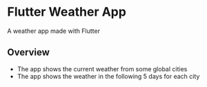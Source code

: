 # Flutter Weather App

A weather app made with Flutter

## Overview
- The app shows the current weather from some global cities
- The app shows the weather in the following 5 days for each city

